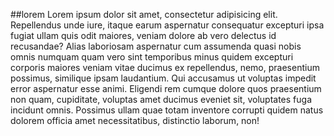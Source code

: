 ##lorem
Lorem ipsum dolor sit amet, consectetur adipisicing elit. Repellendus unde iure, itaque earum aspernatur consequatur excepturi ipsa fugiat ullam quis odit maiores, veniam dolore ab vero delectus id recusandae? Alias laboriosam aspernatur cum assumenda quasi nobis omnis numquam quam vero sint temporibus minus quidem excepturi corporis maiores veniam vitae ducimus ex repellendus, nemo, praesentium possimus, similique ipsam laudantium. Qui accusamus ut voluptas impedit error aspernatur esse animi. Eligendi rem cumque dolore quos praesentium non quam, cupiditate, voluptas amet ducimus eveniet sit, voluptates fuga incidunt omnis. Possimus ullam quae totam inventore corrupti quidem natus dolorem officia amet necessitatibus, distinctio laborum, non!
